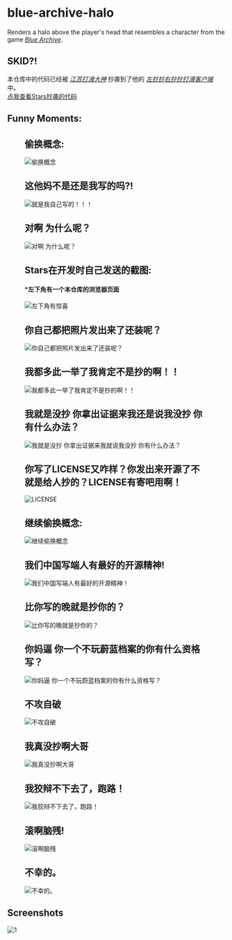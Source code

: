 # blue-archive-halo

Renders a halo above the player's head that resembles a character from the game [*Blue Archive*](https://bluearchive.nexon.com/home).

## SKID?!

本仓库中的代码已经被 [*江苏打滑大神*](https://space.bilibili.com/670866766) 抄袭到了他的 [*左抄抄右抄抄打滑客户端*](https://github.com/RinoRika/Reversal) 中。  
[点我查看Stars抄袭的代码](https://github.com/RinoRika/Reversal/blob/168e2951d1999524d1fc8d23c6744745098f2a2a/src/minecraft/cn/stars/reversal/module/impl/render/BAHalo.java#L34)

## Funny Moments:
<figure>
    <h2>偷换概念:</h2>
    <img src=".\res\偷换概念？.jpg" alt="偷换概念" />
    <h2>这他妈不是还是我写的吗?!</h2>
    <img src=".\res\就是我自己写的！！！.png" alt="就是我自己写的！！！" />
    <h2>对啊 为什么呢？</h2>
    <img src=".\res\对啊 为什么呢.jpg" alt="对啊 为什么呢？" />
    <h2>Stars在开发时自己发送的截图: </h2>
    <h4>*左下角有一个本仓库的浏览器页面</h4>
    <img src=".\res\Image_1734105381633.png" alt="左下角有惊喜">
    <h2>你自己都把照片发出来了还装呢？</h2>
    <img src=".\res\你自己都把照片发出来了还装呢？.jpg" alt="你自己都把照片发出来了还装呢？">
    <h2>我都多此一举了我肯定不是抄的啊！！</h2>
    <img src=".\res\我都多此一举了我肯定不是抄的啊！！.jpg" alt="我都多此一举了我肯定不是抄的啊！！">
    <h2>我就是没抄 你拿出证据来我还是说我没抄 你有什么办法？</h2>
    <img src=".\res\我就是没抄 你拿出证据来我就说我没抄 你有什么办法？.jpg" alt="我就是没抄 你拿出证据来我就说我没抄 你有什么办法？">
    <h2>你写了LICENSE又咋样？你发出来开源了不就是给人抄的？LICENSE有寄吧用啊！</h2>
    <img src=".\res\LICENSE.jpg" alt="LICENSE">
    <h2>继续偷换概念:</h2>
    <img src=".\res\继续偷换概念.jpg" alt="继续偷换概念">
    <h2>我们中国写端人有最好的开源精神!</h2>
    <img src=".\res\我们中国写端人有最好的开源精神！.jpg" alt="我们中国写端人有最好的开源精神！">
    <h2>比你写的晚就是抄你的？</h2>
    <img src=".\res\比你写的晚就是抄你的？.jpg" alt="比你写的晚就是抄你的？">
    <h2>你妈逼 你一个不玩蔚蓝档案的你有什么资格写？</h2>
    <img src=".\res\你妈逼 你一个不玩蔚蓝档案的你有什么资格写？.jpg" alt="你妈逼 你一个不玩蔚蓝档案的你有什么资格写？">
    <h2>不攻自破</h2>
    <img src=".\res\不攻自破.jpg" alt="不攻自破">
    <h2>我真没抄啊大哥</h2>
    <img src=".\res\我真没抄啊大哥.jpg" alt="我真没抄啊大哥">
    <h2>我狡辩不下去了，跑路！</h2>
    <img src=".\res\我狡辩不下去了，跑路！.jpg" alt="我狡辩不下去了，跑路！">
    <h2>滚啊脑残!</h2>
    <img src=".\res\滚啊脑残.png" alt="滚啊脑残">
    <h2>不幸的。</h2>
    <img src=".\res\不幸的。.png" alt="不幸的。">
</figure>

## Screenshots

![1](https://i.imgur.com/zVAYcQa.png)

